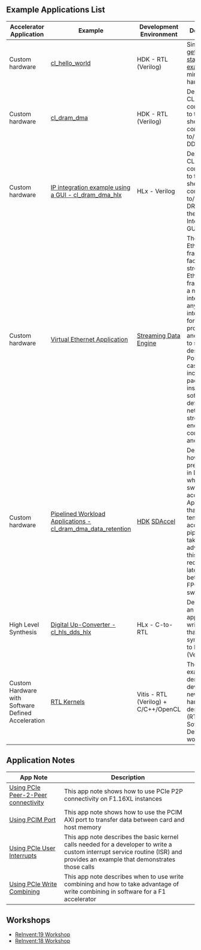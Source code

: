 ## Example Applications List

| Accelerator Application | Example | Development Environment | Description |
| --------|---------|---------|-------|
| Custom hardware | [cl\_hello\_world](../../hdk/cl/examples/cl_hello_world) | HDK - RTL (Verilog) | Simple [getting started example](../../hdk/README.md) with minimal hardware |
| Custom hardware | [cl\_dram\_dma](../../hdk/cl/examples/cl_dram_dma) | HDK - RTL (Verilog) | Demonstrates CL connectivity to the F1 shell and connectivity to/from all DDRs |
| Custom hardware | [IP integration example using a GUI - cl\_dram\_dma\_hlx](../../hdk/cl/examples/cl_dram_dma_hlx) | HLx - Verilog  | Demonstrates CL connectivity to the F1 shell and connectivity to/from DRAM using the Vivado IP Integrator GUI |
| Custom hardware | [Virtual Ethernet Application](../../sdk/apps/virtual-ethernet) | [Streaming Data Engine](../../hdk/cl/examples/cl_sde) | The Virtual Ethernet framework facilitates streaming Ethernet frames from a network interface (or any source) into the FPGA for processing and back out to some destination. Possible use cases for this include deep packet inspection, software defined networking, stream encryption or compression, and more. |
| Custom hardware | [Pipelined Workload Applications - cl\_dram\_dma\_data\_retention](../../hdk/docs/data_retention.md)| [HDK](../../hdk/cl/examples/cl_dram_dma/software/runtime/test_dram_dma_retention.c) [SDAccel](../../SDAccel/examples/aws/data_retention) | Demonstrates how to preserve data in DRAMs while swapping out accelerators. Applications that use a temporal accelerator pipeline can take advantage of this feature to reduce latency between FPGA image swaps  |
| High Level Synthesis | [Digital Up-Converter - cl\_hls\_dds\_hlx](../../hdk/cl/examples/cl_hls_dds_hlx) | HLx - C-to-RTL  | Demonstrates an example application written in C that is synthesized to RTL (Verilog) |
| Custom Hardware with Software Defined Acceleration | [RTL Kernels](https://github.com/Xilinx/Vitis_Accel_Examples/tree/master/rtl_kernels) | Vitis - RTL (Verilog) + C/C++/OpenCL  | These examples demonstrate developing new hardware designs (RTL) in a Software Defined workflow|
## Application Notes 

App Note | Description |
|---------|---------|
| [Using PCIe Peer-2-Peer connectivity](https://github.com/awslabs/aws-fpga-app-notes/tree/master/Using-PCIe-Peer2Peer) | This app note shows how to use PCIe P2P connectivity on F1.16XL instances |
| [Using PCIM Port](https://github.com/awslabs/aws-fpga-app-notes/tree/master/Using-PCIM-Port) | This app note shows how to use the PCIM AXI port to transfer data between card and host memory |
| [Using PCIe User Interrupts](https://github.com/awslabs/aws-fpga-app-notes/tree/master/Using-PCIe-Interrupts) | This app note describes the basic kernel calls needed for a developer to write a custom interrupt service routine (ISR) and provides an example that demonstrates those calls |
| [Using PCIe Write Combining](https://github.com/awslabs/aws-fpga-app-notes/tree/master/Using-PCIe-Write-Combining) | This app note describes when to use write combining and how to take advantage of write combining in software for a F1 accelerator |

## Workshops

* [ReInvent:19 Workshop](https://github.com/awslabs/aws-fpga-app-notes/tree/master/reInvent19_Developer_Workshop)
* [ReInvent:18 Workshop](https://github.com/awslabs/aws-fpga-app-notes/tree/master/reInvent18_Developer_Workshop)
